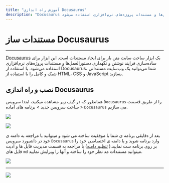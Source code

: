 ```yaml
---
title: "آموزش راه اندازی Docusaurus"
description: "Docusaurus یک ابزار ساخت سایت متن باز برای ایجاد مستندات است. این ابزار برای ساده‌سازی فرایند نوشتن و نگهداری دستورالعمل‌ها و مستندات پروژه‌های نرم‌افزاری استفاده می‌شود."
---
```


#  مستندات ساز Docusaurus
---

[Docusaurus](https://chabokan.net/services/docusaurus/) یک ابزار ساخت سایت متن باز برای ایجاد مستندات است. این ابزار برای ساده‌سازی فرایند نوشتن و نگهداری دستورالعمل‌ها و مستندات پروژه‌های نرم‌افزاری استفاده می‌شود. با استفاده از Docusaurus، شما می‌توانید یک وب‌سایت مستنداتی شیک و کامل را با استفاده از HTML، CSS و JavaScript بسازید.


## نصب و راه اندازی Docusaurus

همانطور که در گیف زیر مشاهده میکنید، ابتدا سرویس `Docusaurus` را از طریق قسمت ساخت سرویس جدید > برنامه های آماده > `Docusaurus` می سازیم.

![](https://s1.chabokan.net/docs/gifs/docusaurus-install.gif)

![](https://s1.chabokan.net/docs/images/docusaurus-1.jpg)

بعد از دقایقی برنامه ی شما با موفقیت ساخته می شود و میتوانید با مراجعه به دامنه ی خود در داشبورد سرویس `Docusaurus` وارد برنامه شوید و یا دامنه ی اختصاصی خود را بر روی برنامه ست نمایید.( [تنظیم دامنه](https://docs.chabokan.net/features/domains/))
با مراجعه به قسمت مدیریت فایل ها و ادیت فایل های `md` میتوانید مستندات مد نظر خود را ساخته و آنها را ویرایش نمایید.

![](https://s1.chabokan.net/docs/images/docusaurus-2.jpg)

---
<a href="https://hub.chabokan.net/fa/services/create/docusaurus" ><img src="https://s1.chabokan.net/docs/images/docusaurus-banner.png" /></a>